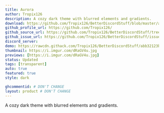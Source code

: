 ```yaml
---
title: Aurora
author: Tropix126
description: A cozy dark theme with blurred elements and gradients.
download: https://github.com/Tropix126/BetterDiscordStuff/blob/master/aurora/Aurora.theme.css
github_profile_url: https://github.com/Tropix126/
github_source_url: https://github.com/Tropix126/BetterDiscordStuff/tree/master/aurora
github_issue_url: https://github.com/Tropix126/BetterDiscordStuff/issues
discord_server:
demo: https://rawcdn.githack.com/Tropix126/BetterDiscordStuff/abb32123b00063de87192f02450a500d9e6eef82/aurora/Aurora.theme.css
thumbnail: https://i.imgur.com/dRaGV4u.jpg
previews: [https://i.imgur.com/dRaGV4u.jpg]
status: Updated
tags: [transparent]
auto: true
featured: true
style: dark

ghcommentid: # DON'T CHANGE
layout: product # DON'T CHANGE
---
```

A cozy dark theme with blurred elements and gradients.